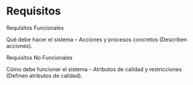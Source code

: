 # Requisitos

Requisitos Funcionales

Qué debe hacer el sistema – Acciones y procesos concretos (Describen acciones).

Requisitos No Funcionales

Cómo debe funcionar el sistema – Atributos de calidad y restricciones (Definen atributos de calidad).

